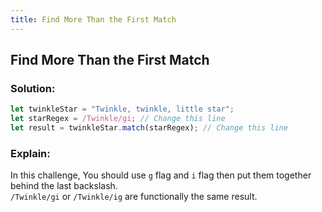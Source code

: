 ```yaml
---
title: Find More Than the First Match
---
```

## Find More Than the First Match
### Solution:
```javascript
let twinkleStar = "Twinkle, twinkle, little star";
let starRegex = /Twinkle/gi; // Change this line
let result = twinkleStar.match(starRegex); // Change this line
```
### Explain:
In this challenge, You should use `g` flag and `i` flag then put them together behind the last backslash.  
`/Twinkle/gi` or `/Twinkle/ig` are functionally the same result.

<!-- The article goes here, in GitHub-flavored Markdown. Feel free to add YouTube videos, images, and CodePen/JSBin embeds  -->
